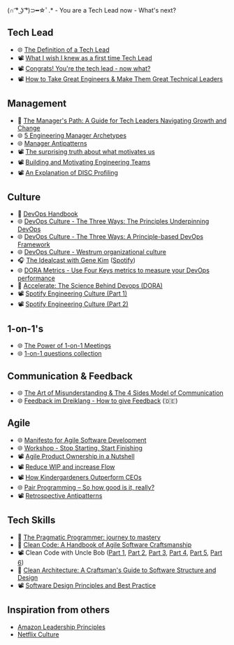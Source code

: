 (∩ ͡° ͜ʖ ͡°)⊃━☆ﾟ.* - You are a Tech Lead now - What's next?

## Tech Lead
* 🌐 [The Definition of a Tech Lead](https://www.patkua.com/blog/the-definition-of-a-tech-lead/)
* 📽️ [What I wish I knew as a first time Tech Lead](https://www.youtube.com/watch?v=CjgWwmBW-bc)
* 📽️ [Congrats! You're the tech lead - now what?](https://www.youtube.com/watch?v=FcyD85z3JSI)
* 📽️ [How to Take Great Engineers & Make Them Great Technical Leaders](https://www.youtube.com/watch?v=RtMmxqkPVug)

## Management
* 📘 [The Manager's Path: A Guide for Tech Leaders Navigating Growth and Change](https://www.amazon.de/Managers-Path-Leaders-Navigating-Growth/dp/1491973897/)
* 🌐 [5 Engineering Manager Archetypes](https://www.patkua.com/blog/5-engineering-manager-archetypes/)
* 🌐 [Manager Antipatterns](https://medium.com/@hashbrown/how-to-fail-as-a-new-engineering-manager-30b5fb617a)
* 📽️ [The surprising truth about what motivates us](https://www.youtube.com/watch?v=u6XAPnuFjJc)
* 📽️ [Building and Motivating Engineering Teams](https://www.youtube.com/watch?v=7R-Y2DwWOr0)
* 📽️ [An Explanation of DISC Profiling](https://www.youtube.com/watch?v=dgGz3IFzLQI)

## Culture
* 📘 [DevOps Handbook](https://www.amazon.de/Devops-Handbook-World-class-Reliability-Organizations/dp/1950508404/)
* 🌐 [DevOps Culture - The Three Ways: The Principles Underpinning DevOps](https://itrevolution.com/articles/the-three-ways-principles-underpinning-devops/) 
* 🌐 [DevOps Culture - The Three Ways: A Principle-based DevOps Framework](https://blog.sonatype.com/principle-based-devops-frameworks-three-ways)
* 🌐 [DevOps Culture - Westrum organizational culture](https://cloud.google.com/architecture/devops/devops-culture-westrum-organizational-culture)
* 🎧 [The Idealcast with Gene Kim](https://itrevolution.com/the-idealcast-podcast/) ([Spotify](https://open.spotify.com/show/3pHZM8poUN4GMXGJ2Kq76s))
* 🌐 [DORA Metrics - Use Four Keys metrics to measure your DevOps performance](https://cloud.google.com/blog/products/devops-sre/using-the-four-keys-to-measure-your-devops-performance)
* 📘 [Accelerate: The Science Behind Devops (DORA)](https://www.amazon.de/Nicole-Ph-D-Forsgren/dp/1942788339)
* 📽️ [Spotify Engineering Culture (Part 1)](https://www.youtube.com/watch?v=Yvfz4HGtoPc)
* 📽️ [Spotify Engineering Culture (Part 2)](https://www.youtube.com/watch?v=vOt4BbWLWQw)

## 1-on-1's
* 🌐 [The Power of 1-on-1 Meetings](https://www.grammarly.com/blog/engineering/1-on-1-meetings/)
* 🌐 [1-on-1 questions collection](https://github.com/VGraupera/1on1-questions)

## Communication & Feedback
* 🌐 [The Art of Misunderstanding & The 4 Sides Model of Communication](https://medium.com/seek-blog/the-art-of-misunderstanding-and-the-4-sides-model-of-communication-7188408457ba)
* 🌐 [Feedback im Dreiklang - How to give Feedback](https://www.judithandresen.com/2018/02/18/einfach-sagen-was-ist/) (🇩🇪)

## Agile
* 🌐 [Manifesto for Agile Software Development](https://agilemanifesto.org/)
* 🌐 [Workshop - Stop Starting, Start Finishing](https://blog.crisp.se/wp-content/uploads/2013/03/Stop-Starting-Start-Finishing.pdf)
* 📽️ [Agile Product Ownership in a Nutshell](https://www.youtube.com/watch?v=502ILHjX9EE)
* 📽️ [Reduce WIP and increase Flow](https://www.youtube.com/watch?v=Yqi9Gwt-OEA)
* 📽️ [How Kindergardeners Outperform CEOs](https://www.youtube.com/watch?v=7BExiT0JFGg)
* 🌐 [Pair Programming – So how good is it, really?](https://raygun.com/blog/how-good-is-pair-programming-really/)
* 📽️ [Retrospective Antipatterns](https://www.youtube.com/watch?v=ApAkqxHZq6o)

## Tech Skills
* 📘 [The Pragmatic Programmer: journey to mastery](https://www.amazon.de/Pragmatic-Programmer-journey-mastery-Anniversary/dp/0135957052/)
* 📘 [Clean Code: A Handbook of Agile Software Craftsmanship](https://www.amazon.de/Clean-Code-Handbook-Software-Craftsmanship/dp/0132350882/)
* 📽️ Clean Code with Uncle Bob ([Part 1](https://www.youtube.com/watch?v=7EmboKQH8lM), [Part 2](https://www.youtube.com/watch?v=2a_ytyt9sf8), [Part 3](https://www.youtube.com/watch?v=Qjywrq2gM8o), [Part 4](https://www.youtube.com/watch?v=58jGpV2Cg50), [Part 5](https://www.youtube.com/watch?v=sn0aFEMVTpA), [Part 6](https://www.youtube.com/watch?v=l-gF0vDhJVI))
* 📘 [Clean Architecture: A Craftsman's Guide to Software Structure and Design](https://www.amazon.de/Clean-Architecture-Craftsmans-Software-Structure/dp/0134494164/)
* 📽 [Software Design Principles and Best Practice](https://www.youtube.com/watch?v=llGgO74uXMI)

## Inspiration from others
* [Amazon Leadership Principles](https://www.amazon.jobs/content/en/our-workplace/leadership-principles)
* [Netflix Culture](https://jobs.netflix.com/culture)
